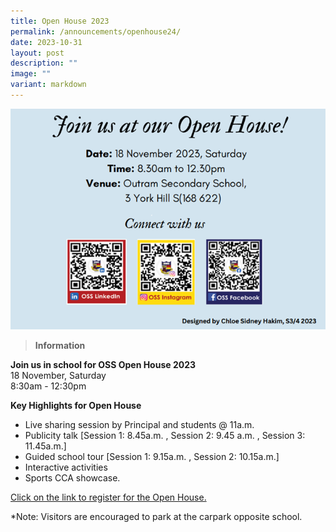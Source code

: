 ```yaml
---
title: Open House 2023
permalink: /announcements/openhouse24/
date: 2023-10-31
layout: post
description: ""
image: ""
variant: markdown
---
```

![](/images/website%202.png)

 

>  **Information**

**Join us in school for OSS Open House 2023**  
18 November, Saturday  
8:30am - 12:30pm

**Key Highlights for Open House**  
  
         

*  Live sharing session by Principal and students @ 11a.m.
* Publicity talk \[Session 1: 8.45a.m. , Session 2: 9.45 a.m. , Session 3: 11.45a.m.\]
* Guided school tour \[Session 1: 9.15a.m. , Session 2: 10.15a.m.\]
* Interactive activities
* Sports CCA showcase.


[Click on the link to register for the Open House.](https://go.gov.sg/ossopenhse2023)

*Note: Visitors are encouraged to park at the carpark opposite school.